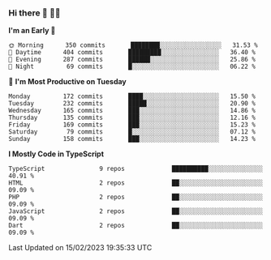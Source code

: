 ### Hi there 👋 🧑‍💻



<!--START_SECTION:waka-->
**I'm an Early 🐤** 

```text
🌞 Morning      350 commits       ████████░░░░░░░░░░░░░░░░░   31.53 % 
🌆 Daytime      404 commits       █████████░░░░░░░░░░░░░░░░   36.40 % 
🌃 Evening      287 commits       ██████░░░░░░░░░░░░░░░░░░░   25.86 % 
🌙 Night         69 commits       █░░░░░░░░░░░░░░░░░░░░░░░░   06.22 % 

```
📅 **I'm Most Productive on Tuesday** 

```text
Monday         172 commits       ████░░░░░░░░░░░░░░░░░░░░░   15.50 % 
Tuesday        232 commits       █████░░░░░░░░░░░░░░░░░░░░   20.90 % 
Wednesday      165 commits       ███░░░░░░░░░░░░░░░░░░░░░░   14.86 % 
Thursday       135 commits       ███░░░░░░░░░░░░░░░░░░░░░░   12.16 % 
Friday         169 commits       ███░░░░░░░░░░░░░░░░░░░░░░   15.23 % 
Saturday        79 commits       █░░░░░░░░░░░░░░░░░░░░░░░░   07.12 % 
Sunday         158 commits       ███░░░░░░░░░░░░░░░░░░░░░░   14.23 % 

```


**I Mostly Code in TypeScript** 

```text
TypeScript               9 repos             ██████████░░░░░░░░░░░░░░░   40.91 % 
HTML                     2 repos             ██░░░░░░░░░░░░░░░░░░░░░░░   09.09 % 
PHP                      2 repos             ██░░░░░░░░░░░░░░░░░░░░░░░   09.09 % 
JavaScript               2 repos             ██░░░░░░░░░░░░░░░░░░░░░░░   09.09 % 
Dart                     2 repos             ██░░░░░░░░░░░░░░░░░░░░░░░   09.09 % 

```



 Last Updated on 15/02/2023 19:35:33 UTC
<!--END_SECTION:waka-->


